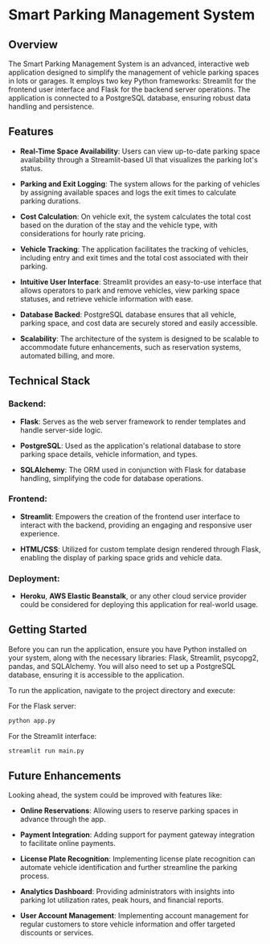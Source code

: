 # Smart Parking Management System

## Overview

The Smart Parking Management System is an advanced, interactive web application designed to simplify the management of vehicle parking spaces in lots or garages. It employs two key Python frameworks: Streamlit for the frontend user interface and Flask for the backend server operations. The application is connected to a PostgreSQL database, ensuring robust data handling and persistence.

## Features

- **Real-Time Space Availability**: Users can view up-to-date parking space availability through a Streamlit-based UI that visualizes the parking lot's status.
  
- **Parking and Exit Logging**: The system allows for the parking of vehicles by assigning available spaces and logs the exit times to calculate parking durations.
  
- **Cost Calculation**: On vehicle exit, the system calculates the total cost based on the duration of the stay and the vehicle type, with considerations for hourly rate pricing.
  
- **Vehicle Tracking**: The application facilitates the tracking of vehicles, including entry and exit times and the total cost associated with their parking.
  
- **Intuitive User Interface**: Streamlit provides an easy-to-use interface that allows operators to park and remove vehicles, view parking space statuses, and retrieve vehicle information with ease.
  
- **Database Backed**: PostgreSQL database ensures that all vehicle, parking space, and cost data are securely stored and easily accessible.
  
- **Scalability**: The architecture of the system is designed to be scalable to accommodate future enhancements, such as reservation systems, automated billing, and more.

## Technical Stack

### Backend:

- **Flask**: Serves as the web server framework to render templates and handle server-side logic.
  
- **PostgreSQL**: Used as the application's relational database to store parking space details, vehicle information, and types.

- **SQLAlchemy**: The ORM used in conjunction with Flask for database handling, simplifying the code for database operations.
  
### Frontend:

- **Streamlit**: Empowers the creation of the frontend user interface to interact with the backend, providing an engaging and responsive user experience.
  
- **HTML/CSS**: Utilized for custom template design rendered through Flask, enabling the display of parking space grids and vehicle data.

### Deployment:

- **Heroku**, **AWS Elastic Beanstalk**, or any other cloud service provider could be considered for deploying this application for real-world usage.

## Getting Started

Before you can run the application, ensure you have Python installed on your system, along with the necessary libraries: Flask, Streamlit, psycopg2, pandas, and SQLAlchemy. You will also need to set up a PostgreSQL database, ensuring it is accessible to the application.

To run the application, navigate to the project directory and execute:

For the Flask server:

```sh
python app.py
```

For the Streamlit interface:

```sh
streamlit run main.py
```


## Future Enhancements

Looking ahead, the system could be improved with features like:

- **Online Reservations**: Allowing users to reserve parking spaces in advance through the app.
  
- **Payment Integration**: Adding support for payment gateway integration to facilitate online payments.

- **License Plate Recognition**: Implementing license plate recognition can automate vehicle identification and further streamline the parking process.

- **Analytics Dashboard**: Providing administrators with insights into parking lot utilization rates, peak hours, and financial reports.
  
- **User Account Management**: Implementing account management for regular customers to store vehicle information and offer targeted discounts or services.

